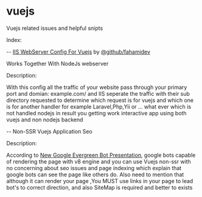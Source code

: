 # vuejs
Vuejs related issues and helpful snipts


Index:

-- [IIS WebServer Config For Vuejs](iis-config-reverse-proxy) by [@github/fahamidev](https://github.com/fahamidev)

Works Together With NodeJs webserver

Description:

With this config all the traffic of your website pass through your primary port and domian: example.com/
and IIS seperate the traffic with their sub directory requested to determine which request is for vuejs and which one is for
another handler for example Laravel,Php,Yii or ... what ever which is not handled nodejs
in result you getting work interactive app using both vuejs and non nodejs backend
 

-- Non-SSR Vuejs Application Seo

Description:

According to [New Google Evergreen Bot Presentation](https://webmasters.googleblog.com/2019/05/the-new-evergreen-googlebot.html), google bots capable of rendering the page with v8 engine and you can use Vuejs non-ssr with no concerning about seo issues and page indexing
which explain that google bots can see the page like others do.
Also need to mention that although it can render your page ,You MUST use links in your page to lead bot's to correct direction, and
also SiteMap is required and better to exists
